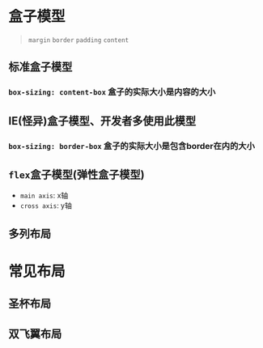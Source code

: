 # 盒子模型
> `margin` `border` `padding` `content`

## 标准盒子模型
### `box-sizing: content-box` 盒子的实际大小是内容的大小

## IE(怪异)盒子模型、开发者多使用此模型
### `box-sizing: border-box` 盒子的实际大小是包含border在内的大小

## `flex`盒子模型(弹性盒子模型)
 - `main axis`: x轴
 - `cross axis`: y轴

## 多列布局

# 常见布局
## 圣杯布局
## 双飞翼布局

